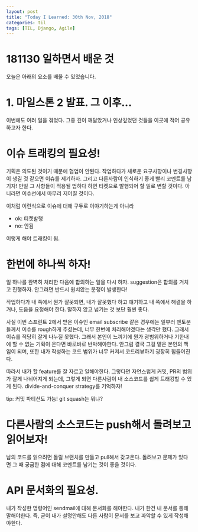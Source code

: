 ```yaml
---
layout: post
title: "Today I Learned: 30th Nov, 2018"
categories: til
tags: [TIL, Django, Agile]
---
```


# 181130 일하면서 배운 것

오늘은 아래의 요소를 배울 수 있었습니다.

# 1. 마일스톤 2 발표. 그 이후...

이번에도 여러 일을 겪었다. 그중 깊이 깨달았거나 인상깊었던 것들을 이곳에 적어 공유하고자 한다.

# 이슈 트래킹의 필요성!
기획은 의도된 것이기 때문에 협업이 안된다. 작업하다가 새로운 요구사항이나 변경사항이 생길 것 같으면 이슈를 제기하자. 그리고 다른사람이 인식하기 좋게 빨리 코멘트를 남기자! 만일 그 사항들이 적용될 법하다 하면 티켓으로 발행되어 할 일로 변할 것이다. 아니라면 이슈선에서 마무리 지어질 것이다.

이처럼 이런식으로 이슈에 대해 구두로 이야기하는게 아니라 

* ok: 티켓발행
* no: 안됨

이렇게 해야 트래킹이 됨.


# 한번에 하나씩 하자!

일 하나를 완벽히 처리한 다음에 합의하는 일을 다시 하자. suggestion은 합의를 거치고 진행하자. 안그러면 반드시 원치않는 분쟁이 발생한다!

작업하다가 내 쪽에서 뭔가 잘못되면, 내가 잘못했다 하고 얘기하고 내 쪽에서 해결을 하거나, 도움을 요청해야 한다. 말하지 않고 넘기는 것 보단 훨씬 좋다.


사실 이번 스프린트 2에서 받은 이슈인 email subscribe 같은 경우에는 일부러 멘토분들께서 이슈를 rough하게 주셨는데, 너무 한번에 처리해야겠다는 생각만 했다. 그래서 이슈를 적당히 잘게 나누질 못했다. 그래서 본인이 느끼기에 뭔가 광범위하거나 기한내에 할 수 없는 기획이 온다면 바로바로 반박해야한다. 안그럼 결국 그걸 맡은 본인의 책임이 되며, 또한 내가 작성하는 코드 범위가 너무 커져서 코드리뷰하기 굉장히 힘들어진다.

따라서 내가 할 feature를 잘 자르고 일해야한다. 그렇다면 자연스럽게 커밋, PR의 범위가 잘게 나뉘어지게 되는데, 그렇게 되면 다른사람이 내 소스코드를 쉽게 트래킹할 수 있게 된다. divide-and-conquer strategy를 기억하자!

tip: 커밋 파티션도 가능! git squash는 뭐냐?


# 다른사람의 소스코드는 push해서 돌려보고 읽어보자!

남의 코드를 읽으려면 돌릴 브랜치를 만들고 pull해서 갖고온다. 돌려보고 문제가 있다면 그 때 궁금한 점에 대해 코멘트를 남기는 것이 좋을 것이다.


# API 문서화의 필요성.

내가 작성한 명령어인 sendmail에 대해 문서화를 해야한다. 내가 한건 내 문서를 통해 말해야한다. 즉, 굳이 내가 설명안해도 다른 사람이 문서를 보고 파악할 수 있게 작성해야한다. 